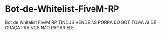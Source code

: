 # Bot-de-Whitelist-FiveM-RP
Bot de Whitelist FiveM RP TINDUS VENDE AS PORRA DO BOT TOMA AI DE GRAÇA PRA VCS NÃO PAGAR ELE
